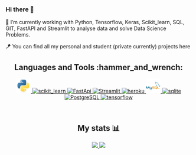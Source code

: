 ### Hi there 👋

:dart: I’m currently working with Python, Tensorflow, Keras, Scikit_learn, SQL, GIT, FastAPI and Streamlit to analyse data and solve Data Science Problems.

:kite: You can find all my personal and student (private currently) projects here

<h2 align="center">Languages and Tools :hammer_and_wrench:</h2>

<p align="center"> 
<a href="https://www.python.org" target="_blank"> <img src="https://raw.githubusercontent.com/devicons/devicon/master/icons/python/python-original.svg" alt="python" width="40" height="40"/> </a> 
<a href="https://scikit-learn.org/" target="_blank"> <img src="https://upload.wikimedia.org/wikipedia/commons/0/05/Scikit_learn_logo_small.svg" alt="scikit_learn" width="40" height="40"/> </a>
<a href="https://fastapi.tiangolo.com/" target="_blank"> <img src="https://pbs.twimg.com/profile_images/1417542931209199621/fWMEIB5j_400x400.jpg" alt="FastApi" width="40" height="40"/> </a> 
<a href="https://streamlit.io/" target="_blank"> <img src="https://streamlit.io/favicon.svg" alt="Streamlit" width="40" height="40"/> </a>
<a href="https://heroku.com" target="_blank"> <img src="https://www.vectorlogo.zone/logos/heroku/heroku-icon.svg" alt="heroku" width="40" height="40"/> </a> 
<a href="https://www.mysql.com/" target="_blank"> <img src="https://raw.githubusercontent.com/devicons/devicon/master/icons/mysql/mysql-original-wordmark.svg" alt="mysql" width="40" height="40"/> </a> 
<a href="https://www.sqlite.org/" target="_blank"> <img src="https://www.vectorlogo.zone/logos/sqlite/sqlite-icon.svg" alt="sqlite" width="40" height="40"/> </a>
  <a href="https://www.postgresql.org/" target="_blank"> <img src="https://www.postgresql.org/media/img/about/press/elephant.png" alt="PostgreSQL" width="40" height="40"/> </a>
<a href="https://www.tensorflow.org" target="_blank"> <img src="https://www.vectorlogo.zone/logos/tensorflow/tensorflow-icon.svg" alt="tensorflow" width="40" height="40"/>  </a>  
 </p>
 
 <br>
 
<h2 align="center">My stats 📊</h2> 

<div align="center">
   <a href="https://github.com/Tomlora">
   <img height="148em" src="https://github-readme-stats.vercel.app/api?username=Tomlora&show_icons=true&theme=algolia&include_all_commits=false&count_private=true"/>
  <img height="148em" src="https://github-readme-stats.vercel.app/api/top-langs/?username=Tomlora&layout=compact&langs_count=4&theme=algolia"/>

</div>
